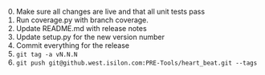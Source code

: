 0. Make sure all changes are live and that all unit tests pass
0. Run coverage.py with branch coverage.
0. Update README.md with release notes
0. Update setup.py for the new version number
0. Commit everything for the release
0. `git tag -a vN.N.N`
0. `git push git@github.west.isilon.com:PRE-Tools/heart_beat.git --tags`
